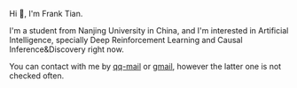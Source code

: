 Hi 👋, I'm Frank Tian.

I'm a student from Nanjing University in China, and I'm interested in Artificial Intelligence, specially Deep Reinforcement Learning and Causal Inference&Discovery right now.

You can contact with me by [qq-mail](mailto:franktian424@qq.com) or [gmail](mailto:franktian424@gmail.com), however the latter one is not checked often. 
